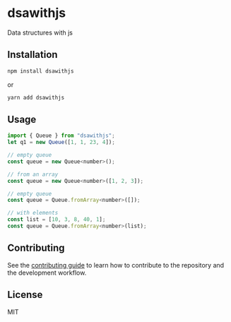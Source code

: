 # dsawithjs

Data structures with js

## Installation

```sh
npm install dsawithjs

```

or

```sh
yarn add dsawithjs

```

## Usage

```javascript
import { Queue } from "dsawithjs";
let q1 = new Queue([1, 1, 23, 4]);

// empty queue
const queue = new Queue<number>();

// from an array
const queue = new Queue<number>([1, 2, 3]);

// empty queue
const queue = Queue.fromArray<number>([]);

// with elements
const list = [10, 3, 8, 40, 1];
const queue = Queue.fromArray<number>(list);
```

## Contributing

See the [contributing guide](CONTRIBUTING.md) to learn how to contribute to the repository and the development workflow.

## License

MIT
